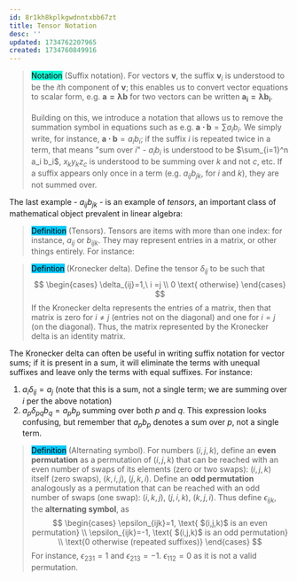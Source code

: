 ```yaml
---
id: 8r1kh8kplkgwdnntxbb67zt
title: Tensor Notation
desc: ''
updated: 1734762207965
created: 1734760849916
---
```

> <span style="background-color: #12ffd7; color: black;">Notation</span> (Suffix notation). For vectors $\mathbf{v}$, the suffix $\mathbf{v}_i$ is understood to be the $i$th component of $\mathbf{v}$; this enables us to convert vector equations to scalar form, e.g. $\mathbf{a=\lambda b}$ for two vectors can be written $\mathbf{a_i=\lambda b_i}$. <br/><br/>
Building on this, we introduce a notation that allows us to remove the summation symbol in equations such as e.g. $\mathbf{a\cdot b}=\sum a_i b_i$. We simply write, for instance, $\mathbf{a \cdot b} = a_i b_i$; if the suffix $i$ is repeated twice in a term, that means "sum over $i$" - $a_i b_i$ is understood to be $\sum_{i=1}^n a_i b_i$, $x_k y_k z_c$ is understood to be summing over $k$ and not $c$, etc. If a suffix appears only once in a term (e.g. $a_{ij}b_{jk}$, for $i$ and $k$), they are not summed over.

The last example - $a_{ij}b_{jk}$ - is an example of *tensors*, an important class of mathematical object prevalent in linear algebra:

> <span style="background-color: #03cafc; color: black;">Definition</span> (Tensors). Tensors are items with more than one index: for instance, $a_{ij}$ or $b_{ijk}$. They may represent entries in a matrix, or other things entirely. For instance:

> <span style="background-color: #03cafc; color: black;">Defintion</span> (Kronecker delta). Define the tensor $\delta_{ij}$ to be such that 
$$
\begin{cases}
\delta_{ij}=1,\ i =j \\
0 \text{ otherwise}
\end{cases}
$$
If the Kronecker delta represents the entries of a matrix, then that matrix is zero for $i\neq j$ (entries not on the diagonal) and one for $i = j$ (on the diagonal). Thus, the matrix represented by the Kronecker delta is an identity matrix.

The Kronecker delta can often be useful in writing suffix notation for vector sums; if it is present in a sum, it will eliminate the terms with unequal suffixes and leave only the terms with equal suffixes. For instance:
1. $a_i \delta_{ij} = a_j$ (note that this is a sum, not a single term; we are summing over $i$ per the above notation)
2. $a_p \delta_{pq} b_q = a_p b_p$ summing over both $p$ and $q$. This expression looks confusing, but remember that $a_p b_p$ denotes a sum over $p$, not a single term.

> <span style="background-color: #03cafc; color: black;">Definition</span> (Alternating symbol). For numbers $(i,j,k)$, define an **even permutation** as a permutation of $(i, j, k)$ that can be reached with an even number of swaps of its elements (zero or two swaps): $(i, j, k)$ itself (zero swaps), $(k,i,j)$, $(j,k,i)$. Define an **odd permutation** analogously as a permutation that can be reached with an odd number of swaps (one swap): $(i,k,j)$, $(j,i,k)$, $(k,j,i)$. Thus define $\epsilon_{ijk}$, the **alternating symbol**, as
$$
\begin{cases}
\epsilon_{ijk}=1, \text{ $(i,j,k)$ is an even permutation} \\
\epsilon_{ijk}=-1, \text{ $(i,j,k)$ is an odd permutation} \\
\text{0 otherwise (repeated suffixes)}
\end{cases}
$$
For instance, $\epsilon_{231}=1$ and $\epsilon_{213}=-1$. $\epsilon_{112}=0$ as it is not a valid permutation.